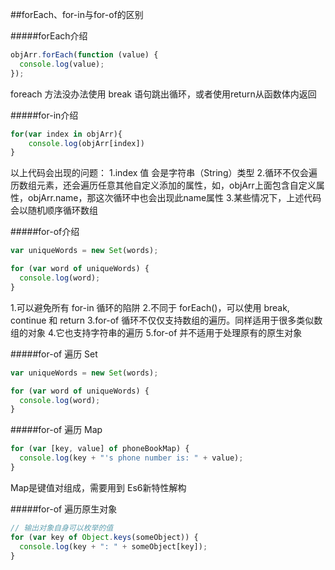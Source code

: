 ##forEach、for-in与for-of的区别

#####forEach介绍

```javascript
objArr.forEach(function (value) {
  console.log(value);
});
```
foreach 方法没办法使用 break 语句跳出循环，或者使用return从函数体内返回

#####for-in介绍

```javascript
for(var index in objArr){
    console.log(objArr[index])
}
```
以上代码会出现的问题：
1.index 值 会是字符串（String）类型
2.循环不仅会遍历数组元素，还会遍历任意其他自定义添加的属性，如，objArr上面包含自定义属性，objArr.name，那这次循环中也会出现此name属性
3.某些情况下，上述代码会以随机顺序循环数组

#####for-of介绍
```javascript
var uniqueWords = new Set(words);

for (var word of uniqueWords) {
  console.log(word);
}
```
1.可以避免所有 for-in 循环的陷阱
2.不同于 forEach()，可以使用 break, continue 和 return
3.for-of 循环不仅仅支持数组的遍历。同样适用于很多类似数组的对象
4.它也支持字符串的遍历
5.for-of 并不适用于处理原有的原生对象

#####for-of 遍历 Set

```javascript
var uniqueWords = new Set(words);

for (var word of uniqueWords) {
  console.log(word);
}
```

#####for-of 遍历 Map
```javascript
for (var [key, value] of phoneBookMap) {
  console.log(key + "'s phone number is: " + value);
}
```
Map是键值对组成，需要用到 Es6新特性解构

#####for-of 遍历原生对象
```javascript
// 输出对象自身可以枚举的值
for (var key of Object.keys(someObject)) {
  console.log(key + ": " + someObject[key]);
}
```
